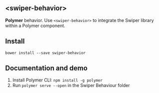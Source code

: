 ## &lt;swiper-behavior&gt;

**Polymer** behavior. Use `<swiper-behavior>` to integrate the Swiper library
within a Polymer component.


## Install

`bower install --save swiper-behavior`


## Documentation and demo

1. Install Polymer CLI: `npm install -g polymer`
2. Run `polymer serve --open` in the Swiper Behaviour folder